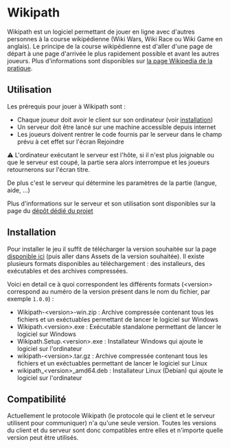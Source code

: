 # Wikipath

Wikipath est un logiciel permettant de jouer en ligne avec d'autres personnes à la course wikipédienne (Wiki Wars, Wiki Race ou Wiki Game en anglais). Le principe de la course wikipédienne est d'aller d'une page de départ à une page d'arrivée le plus rapidement possible et avant les autres joueurs. Plus d'informations sont disponibles sur [la page Wikipedia de la pratique](https://fr.wikipedia.org/wiki/Wikip%C3%A9dia:Exercices/Course_wikip%C3%A9dienne).

## Utilisation

Les prérequis pour jouer à Wikipath sont :
 - Chaque joueur doit avoir le client sur son ordinateur (voir [installation](#installation))
 - Un serveur doit être lancé sur une machine accessible depuis internet
 - Les joueurs doivent rentrer le code fournis par le serveur dans le champ prévu à cet effet sur l'écran Rejoindre

:warning: L'ordinateur exécutant le serveur est l'hôte, si il n'est plus joignable ou que le serveur est coupé, la partie sera alors interrompue et les joueurs retournerons sur l'écran titre.

De plus c'est le serveur qui détermine les paramètres de la partie (langue, aide, ...)

Plus d'informations sur le serveur et son utilisation sont disponibles sur la page du [dépôt dédié du projet](https://github.com/Loquicom/Wikipath-Server)

## Installation

Pour installer le jeu il suffit de télécharger la version souhaitée sur la page [disponible ici](https://github.com/Loquicom/Wikipath/releases) (puis aller dans Assets de la version souhaitée). Il existe plusieurs formats disponibles au téléchargement : des installeurs, des exécutables et des archives compressées.

Voici en detail ce à quoi correspondent les différents formats (\<version> correspond au numéro de la version présent dans le nom du fichier, par exemple `1.0.0`) :
 - Wikipath-\<version>-win.zip : Archive compressée contenant tous les fichiers et un exéctuables permettant de lancer le logiciel sur Windows
 - Wikipath.\<version>.exe : Exécutable standalone permettant de lancer le logiciel sur Windows
 - Wikipath.Setup.\<version>.exe : Installateur Windows qui ajoute le logiciel sur l'ordinateur
 - wikipath-\<version>.tar.gz : Archive compressée contenant tous les fichiers et un exéctuables permettant de lancer le logiciel sur Linux
 - wikipath_\<version>_amd64.deb : Installateur Linux (Debian) qui ajoute le logiciel sur l'ordinateur

## Compatibilité

Actuellement le protocole Wikipath (le protocole qui le client et le serveur utilisent pour communiquer) n'a qu'une seule version. Toutes les versions du client et du serveur sont donc compatibles entre elles et n'importe quelle version peut être utilisés.